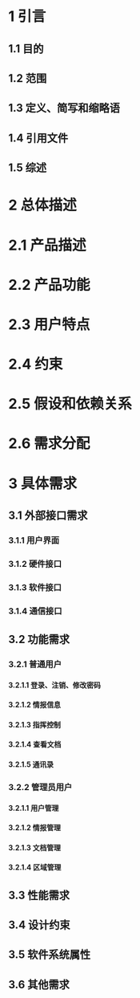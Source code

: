 # 1 引言

## 1.1 目的

## 1.2 范围

## 1.3 定义、简写和缩略语

## 1.4 引用文件

## 1.5 综述

# 2 总体描述

# 2.1 产品描述

# 2.2 产品功能

# 2.3 用户特点

# 2.4 约束

# 2.5 假设和依赖关系

# 2.6 需求分配

# 3 具体需求

## 3.1 外部接口需求

### 3.1.1 用户界面

### 3.1.2 硬件接口

### 3.1.3 软件接口

### 3.1.4 通信接口

## 3.2 功能需求

### 3.2.1 普通用户

#### 3.2.1.1 登录、注销、修改密码

#### 3.2.1.2 情报信息

#### 3.2.1.3 指挥控制

#### 3.2.1.4 查看文档

#### 3.2.1.5 通讯录

### 3.2.2 管理员用户

#### 3.2.1.1 用户管理

#### 3.2.1.2 情报管理

#### 3.2.1.3 文档管理

#### 3.2.1.4 区域管理

## 3.3 性能需求

## 3.4 设计约束

## 3.5 软件系统属性

## 3.6 其他需求